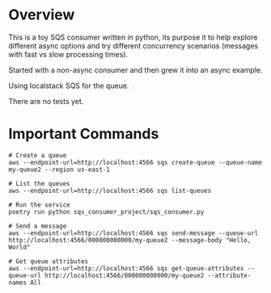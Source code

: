 # Overview
This is a toy SQS consumer written in python, its purpose it to help explore different async options and try different 
concurrency scenarios (messages with fast vs slow processing times).

Started with a non-async consumer and then grew it into an async example.

Using localstack SQS for the queue.

There are no tests yet.

# Important Commands
```
# Create a queue
aws --endpoint-url=http://localhost:4566 sqs create-queue --queue-name my-queue2 --region us-east-1

# List the queues
aws --endpoint-url=http://localhost:4566 sqs list-queues

# Run the service
poetry run python sqs_consumer_project/sqs_consumer.py

# Send a message
aws --endpoint-url=http://localhost:4566 sqs send-message --queue-url http://localhost:4566/000000000000/my-queue2 --message-body "Hello, World"

# Get queue attributes
aws --endpoint-url=http://localhost:4566 sqs get-queue-attributes --queue-url http://localhost:4566/000000000000/my-queue2 --attribute-names All
```